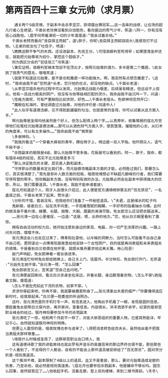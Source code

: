 # 第两百四十三章 女元帅（求月票）
        通关两个S级灵境，于副本中击杀李显宗，获得擂台赛冠军……这一连串的战绩，让在场的超凡行者心生绝望。千面长老彷佛没看到众饶脸色，看向窗边的秀气少年，笑道∶\阿一，你有没有信心战胜他。\眉宇间带着漠视一切的少年澹澹道∶“我会试着杀他。”
       千面长老转而看向“良臣择主而弑”，道\胖子，你呢\良臣择主而弑挠挠头\我感觉打不过他。\主桌的蛇女吐了吐信子，喷道∶
       \瞧瞧这群不争气的东西，还没进副本，先怯王分。\可惜诡眼判官死得早；如果堕落圣杯还在，就能把元始尊收为奴仆，掌控这个超级才。”
       同为西区分会的“狂徒张三”冷笑道∶
       \事实证明，诡眼判官根本驾驭不住顶尖才，按照元始尊的潜力，多半是第二个魔君。\蛇女挑了挑秀气的眉毛，咯咯笑道；
       \就是不知道这元始尊，是不是也和魔君一样功能强大。啊，我突然有点想念魔君了。\这时，“我命由我不由”忽然道*长老，您只他的优点，却没他的缺点。\千面长老道∶
       \从李显宗猎杀他的过程中可以发现，元始尊近战能力极差，后续虽有精进，但远谈不上拔尖。他有一具战力极高的阴尸，但没有与他等级相匹配的灵仆。我命由我不由沉吟一下，问道∶
       \性格方面呢，可有严重缺陷比如贪财，好色……\干面长老摇头。色欲神将忽然开口∶
       “魔眼在松海时，曾经调查过元始尊，对他的评价是∶同道中人!
       “此人似乎有道德洁癖，见不得肮脏龌龊的勾当，也就是常的圣母，你可以试着从这方面入手。”
       啊元始尊是圣母吗他虽然是个好人，但怎么配得上两个字……认真旁听，收集情报的寇北月觉得他们在冤枉元始尊道德洁瘠……那可以从酒色财气方面入手，使其堕落，摧毁他的心志，从幻术的角度来，可以有太多操作……”我命由我不由“微笑偷
       \多谢神将。\
       “我我的看法”一个穿着大裤衩的青年，蹲在椅子上，椅边是一双人字拖。他环顾众人，语气不疾不徐；
       “杀戮副本的极限是4级，那么元始尊不管多强，花板是可以看到的。阿一，胖子，我命，都有猎杀4级的经验，其实不比元始尊差多习
       “那么决定胜负的关键，其实是人数和副本。
       ”守序职业的数量肯定比我们多，而元始尊攻略副本方面的才能，必然胜过我们，那要怎么打，其实很清楚了。”首先是弥补人数方面的短板，暗夜玫瑰想必不缺超凡巅峰的行者，我们需要守序阵营的帮手。但攻略副本方面，没有特别有效的办法，元始尊必然会在副本中获得强大的优势，所以，我们需要道具。\干面长老，我能不能申请套装\
       寇北月知道这个人，刚才人血馒头介绍过，此人便是官方通缉榜排第五的“百无禁忌”，一名蛊惑之妖。千面长老笑了起来，赞许道∶
       \分析的不错，套装没有，但我给你们准备了一件秘密道具。\”夫君，这是储水的缸子吗
       鬼新娘，或者白兰，站在洗手间里，一手抱着雪腻的胸脯，一手好奇的指着抽水马桶。此时的她浑身不着片缕，蜂腰、长腿、翘臀、大胸，展露的淋漓尽致。免女郎怎么还没把衣服送来…
       ……张元清一边在心里催促，一边道∶“这是，嗯，出恭的地方。”完，他从白兰眼里看到了震惊。
       拥有自由活动的权力后，她开始注意到身边的家具、电器，对一切产生浓厚的兴趣。一路上问东问西，喋喋不休。
       张元清这会儿也反应过来了，傅青阳在耍他，以斥候的洞察力，当时怎么可能看不出自己身不由己呢。更阴谋论一点傅青阳是故意给他安排一个女性阴尸，目的就是离间表姐和未来表姐夫的感情。于是看到白兰依偎在他怀里，就顺水推舟要求他远离关雅。用心险恶!
       敲门声响起，免女郎捧着一套女装进来。
       张元清连忙吩咐兔女郎给她换上，自己关上门，徒屋外。半分钟后，免女郎打开门，无奈道∶”元始先生她不穿。”张元清一愣，“怎么回事”
       兔女郎欲言又止，苦笑道“您自己去问吧。”
       张元清便返回房间，看见白兰赤身坐在床边，并着长腿，身边散落着衣物。\怎么不穿\她指着文胸，蹙眉道∶
       \怎么不是肚兜如此下流的衣物，奴家不穿。\
       求求你穿起来吧，你再不穿，我就要被魔君附身了……张元清拿出夫君的威严∶“你要懂得适应新时代，给我穿起来。”白兰便一脸委屈的听话照办。
       这时，张元清兜里的手机叮冬一声，有信息进入，他掏出手机看了一眼，发现是圆的信息。便趁着兔女郎帮白兰穿内衣，离开房间，查看信息。内容很长，洋洋洒洒干余字，纪录的是邪恶职业峰会的经过。银月神将要参加今年的杀戮副本
       张元清吃了一惊，他和两个月前不一样了，对各大邪恶组织的重要人物，已是耳熟能详，牢记于心。自然就知道银月神将的特殊。
       但更让人震惊的是，暗夜玫瑰也参与进来了。\得把消息转告给百夫长，虽然他丝毫不把我当表姐夫那样尊重……
       \啥我什么时候成圣母了，这群邪恶职业血口喷人，我
       这有道德诗歌了我的讲能房线也就出罗有声音乐的英雄信来的那边界终也很不能，那些那些一个人看到了，不足母的个人都会，自有的不能会上那件道具被安排给了“百无禁忌”。圆对茨分析是-规则类道具。
       这个推测不难，副本限制了4级以上的道具，且又不是套装，那么，要对元始尊造成足额的伤害，乃至杀他，就必然是规则类道臭。\寇北月也要参加杀戮副本，他是嫌命不够长吗。圆怎么回事，居然就答应了……\他收起手机，没着走廊，登上双向楼梯，来到二楼书房前。\冬冬\